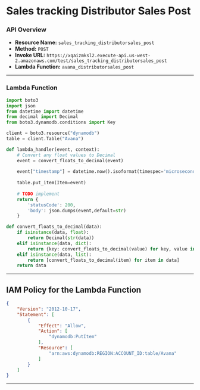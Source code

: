 # Sales tracking Distributor Sales Post

### API Overview
- **Resource Name:** `sales_tracking_distributorsales_post`
- **Method:** `POST`
- **Invoke URL:** `https://xqaizmksl2.execute-api.us-west-2.amazonaws.com/test/sales_tracking_distributorsales_post`
- **Lambda Function:** `avana_distributorsales_post`

---


### Lambda Function
```python
import boto3
import json
from datetime import datetime
from decimal import Decimal
from boto3.dynamodb.conditions import Key

client = boto3.resource("dynamodb")
table = client.Table("Avana") 

def lambda_handler(event, context):
    # Convert any float values to Decimal
    event = convert_floats_to_decimal(event)
    
    event["timestamp"] = datetime.now().isoformat(timespec='microseconds')
    
    table.put_item(Item=event)
    
    # TODO implement
    return {
        'statusCode': 200,
        'body': json.dumps(event,default=str)
    }

def convert_floats_to_decimal(data):
    if isinstance(data, float):
        return Decimal(str(data))
    elif isinstance(data, dict):
        return {key: convert_floats_to_decimal(value) for key, value in data.items()}
    elif isinstance(data, list):
        return [convert_floats_to_decimal(item) for item in data]
    return data


```

---

## IAM Policy for the Lambda Function

```json
{
    "Version": "2012-10-17",
    "Statement": [
        {
            "Effect": "Allow",
            "Action": [
                "dynamodb:PutItem"
            ],
            "Resource": [
                "arn:aws:dynamodb:REGION:ACCOUNT_ID:table/Avana"
            ]
        }
    ]
}

```
---
